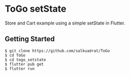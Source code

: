 # ToGo setState

Store and Cart example using a simple setState in Flutter.

## Getting Started

```
$ git clone https://github.com/salkuadrat/ToGo
$ cd ToGo
$ cd togo_setstate
$ flutter pub get
$ flutter run
```